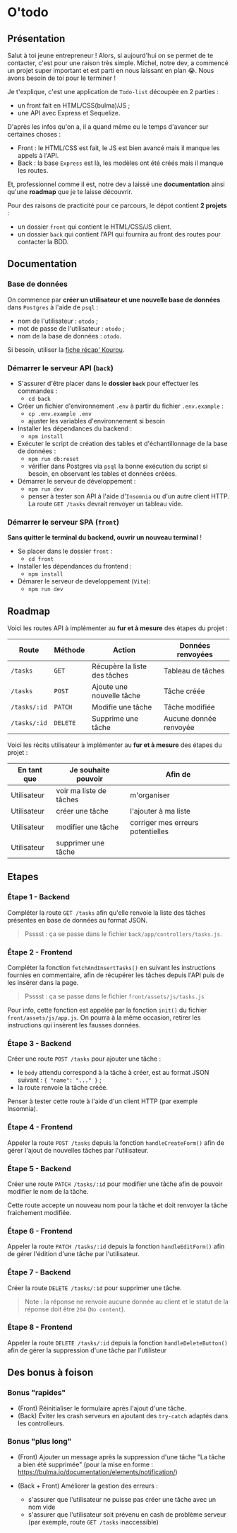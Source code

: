 # O'todo

## Présentation

Salut à toi jeune entrepreneur ! Alors, si aujourd'hui on se permet de te contacter, c'est pour une raison très simple. Michel, notre dev, a commencé un projet super important et est parti en nous laissant en plan 😭. Nous avons besoin de toi pour le terminer !

Je t'explique, c'est une application de `Todo-list` découpée en 2 parties :
- un front fait en HTML/CSS(bulma)/JS ;
- une API avec Express et Sequelize.

D'après les infos qu'on a, il a quand même eu le temps d'avancer sur certaines choses :
- Front : le HTML/CSS est fait, le JS est bien avancé mais il manque les appels à l'API.
- Back : la base `Express` est là, les modèles ont été créés mais il manque les routes.

Et, professionnel comme il est, notre dev a laissé une **documentation** ainsi qu'une **roadmap** que je te laisse découvrir.

Pour des raisons de practicité pour ce parcours, le dépot contient **2 projets** : 
- un dossier `front` qui contient le HTML/CSS/JS client.
- un dossier `back` qui contient l'API qui fournira au front des routes pour contacter la BDD.

## Documentation

### Base de données

On commence par **créer un utilisateur et une nouvelle base de données** dans `Postgres` à l'aide de `psql` : 
- nom de l'utilisateur : `otodo` ;
- mot de passe de l'utilisateur : `otodo` ;
- nom de la base de données : `otodo`.

Si besoin, utiliser la [fiche récap' Kourou](https://kourou.oclock.io/ressources/objectifs/creer-une-nouvelle-base-de-donnee-sur-postgresql/).

### Démarrer le serveur API (`back`)

- S'assurer d'être placer dans le **dossier `back`** pour effectuer les commandes : 
  - `cd back`
- Créer un fichier d'environnement `.env` à partir du fichier `.env.example` :
  - `cp .env.example .env`
  - ajuster les variables d'environnement si besoin
- Installer les dépendances du backend :
  - `npm install`
- Exécuter le script de création des tables et d'échantillonnage de la base de données : 
  - `npm run db:reset`
  - vérifier dans Postgres via `psql` la bonne exécution du script si besoin, en observant les tables et données créées.
- Démarrer le serveur de développement : 
  - `npm run dev`
  - penser à tester son API à l'aide d'`Insomnia` ou d'un autre client HTTP.  La route `GET /tasks` devrait renvoyer un tableau vide.

### Démarrer le serveur SPA (`front`)

**Sans quitter le terminal du backend, ouvrir un nouveau terminal** !

- Se placer dans le dossier `front` :
  - `cd front`
- Installer les dépendances du frontend : 
  - `npm install`
- Démarer le serveur de developpement (`Vite`):
  - `npm run dev`

## Roadmap

Voici les routes API à implémenter au **fur et à mesure** des étapes du projet :

| **Route**    | **Méthode** | **Action**                   | **Données renvoyées**  |
| ------------ | ----------- | ---------------------------- | ---------------------- |
| `/tasks`     | `GET`       | Récupère la liste des tâches | Tableau de tâches      |
| `/tasks`     | `POST`      | Ajoute une nouvelle tâche    | Tâche créée            |
| `/tasks/:id` | `PATCH`     | Modifie une tâche            | Tâche modifiée         |
| `/tasks/:id` | `DELETE`    | Supprime une tâche           | Aucune donnée renvoyée |

Voici les récits utilisateur à implémenter au **fur et à mesure**  des étapes du projet : 

| **En tant que** | **Je souhaite pouvoir** | **Afin de**                       |
| --------------- | ----------------------- | --------------------------------- |
| Utilisateur     | voir ma liste de tâches | m'organiser                       |
| Utilisateur     | créer une tâche         | l'ajouter à ma liste              |
| Utilisateur     | modifier une tâche      | corriger mes erreurs potentielles |
| Utilisateur     | supprimer une tâche     |                                   |

## Etapes 

### Étape 1 - Backend

Compléter la route `GET /tasks` afin qu'elle renvoie la liste des tâches présentes en base de données au format JSON.

> Psssst : ça se passe dans le fichier `back/app/controllers/tasks.js`.

### Étape 2 - Frontend

Compléter la fonction `fetchAndInsertTasks()` en suivant les instructions fournies en commentaire, afin de récupérer les tâches depuis l'API puis de les insérer dans la page.

> Psssst : ça se passe dans le fichier `front/assets/js/tasks.js`

Pour info, cette fonction est appelée par la fonction `init()` du fichier `front/assets/js/app.js`. On pourra à la même occasion, retirer les instructions qui insèrent les fausses données.

### Étape 3 - Backend

Créer une route `POST /tasks` pour ajouter une tâche : 
- le `body` attendu correspond à la tâche à créer, est au format JSON suivant : `{ "name": "..." }` ;
- la route renvoie la tâche créée.

Penser à tester cette route à l'aide d'un client HTTP (par exemple Insomnia).

### Étape 4 - Frontend

Appeler la route `POST /tasks` depuis la fonction `handleCreateForm()` afin de gérer l'ajout de nouvelles tâches par l'utilisateur.

### Étape 5 - Backend

Créer une route `PATCH /tasks/:id` pour modifier une tâche afin de pouvoir modifier le nom de la tâche.

Cette route accepte un nouveau nom pour la tâche et doit renvoyer la tâche fraichement modifiée.

### Étape 6 - Frontend

Appeler la route `PATCH /tasks/:id` depuis la fonction `handleEditForm()` afin de gérer l'édition d'une tâche par l'utilisateur.

### Étape 7 -  Backend

Créer la route `DELETE /tasks/:id` pour supprimer une tâche. 

> Note : la réponse ne renvoie aucune donnée au client et le statut de la réponse doit être `204` (`No content`).

### Étape 8 - Frontend

Appeler la route `DELETE /tasks/:id` depuis la fonction  `handleDeleteButton()` afin de gérer la suppression d'une tâche par l'utilisteur

## Des bonus à foison

### Bonus "rapides"

- (Front) Réinitialiser le formulaire après l'ajout d'une tâche.
- (Back) Éviter les crash serveurs en ajoutant des `try-catch` adaptés dans les controlleurs.

### Bonus "plus long"

- (Front) Ajouter un message après la suppression d'une tâche "La tâche a bien été supprimée" (pour la mise en forme : https://bulma.io/documentation/elements/notification/)

- (Back + Front) Améliorer la gestion des erreurs :
  - s'assurer que l'utilisateur ne puisse pas créer une tâche avec un nom vide
  - s'assurer que l'utilisateur soit prévenu en cash de problème serveur (par exemple, route `GET /tasks` inaccessible)

